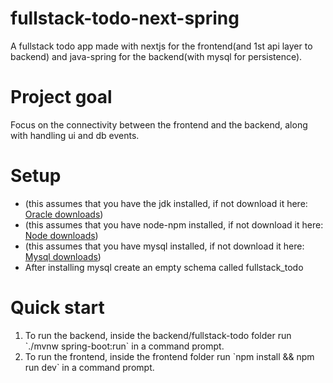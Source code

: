 # fullstack-todo-next-spring
A fullstack todo app made with nextjs for the frontend(and 1st api layer to backend) and java-spring for the backend(with mysql for persistence).
# Project goal
Focus on the connectivity between the frontend and the backend, along with handling ui and db events.
# Setup
<ul>
<li>(this assumes that you have the jdk installed, if not download it here: <a href="https://www.oracle.com/java/technologies/downloads/">Oracle downloads</a>)</li>
<li>(this assumes that you have node-npm installed, if not download it here: <a href="https://nodejs.org/en/download/">Node downloads</a>)</li>
<li>(this assumes that you have mysql installed, if not download it here: <a href="https://www.mysql.com/downloads/">Mysql downloads</a>)</li>
<li>After installing mysql create an empty schema called fullstack_todo</li>
</ul>

# Quick start 
<ol>
<li>To run the backend, inside the backend/fullstack-todo folder run `./mvnw spring-boot:run` in a command prompt. </li>
<li>To run the frontend, inside the frontend folder run `npm install && npm run dev` in a command prompt. </li>
</ol>
